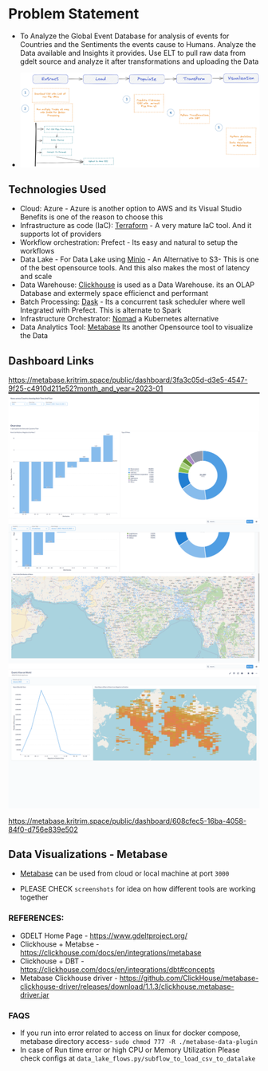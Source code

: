 

# Problem Statement
- To Analyze the Global Event Database for analysis of events for Countries and the Sentiments the events cause to Humans. Analyze the Data available and Insights it provides. Use ELT to pull raw data from gdelt source and analyze it after transformations and uploading the Data

- ![ELT](./diagrams/GDELT%20Analytics%20-%20ELT.png)

## Technologies Used
* Cloud: Azure - Azure is another option to AWS and its Visual Studio Benefits is one of the reason to choose this
* Infrastructure as code (IaC): [Terraform](https://www.terraform.io/) - A very mature IaC tool. And it supports lot of providers
* Workflow orchestration: Prefect - Its easy and natural to setup the workflows
* Data Lake - For Data Lake using [Minio](https://min.io/) - An Alternative to S3- This is one of the best opensource tools. And this also makes the most of latency and scale
* Data Warehouse: [Clickhouse](https://clickhouse.com/) is used as a Data Warehouse. its an OLAP Database and extermely space efficienct and performant
* Batch Processing: [Dask](https://www.dask.org/) - Its a concurrent task scheduler where well Integrated with Prefect. This is alternate to Spark 
* Infrastructure Orchestrator: [Nomad](https://www.nomadproject.io/) a Kubernetes alternative
* Data Analytics Tool: [Metabase](https://www.metabase.com/) Its another Opensource tool to visualize the Data

## Dashboard Links
https://metabase.kritrim.space/public/dashboard/3fa3c05d-d3e5-4547-9f25-c4910d211e52?month_and_year=2023-01
![Dashboard 1 - 1](./screenshots/Dashboard%201%20-%201.png)
![Dashboard 1 - 2](./screenshots/Dashboard%201%20-%202.png)
![Dashboard 2](./screenshots/Dashboard%202.png)



https://metabase.kritrim.space/public/dashboard/608cfec5-16ba-4058-84f0-d756e839e502



## Data Visualizations - Metabase
- [Metabase](https://www.metabase.com/) can be used from cloud or local machine at port `3000`


- PLEASE CHECK `screenshots` for idea on how different tools are working together 


### REFERENCES:
- GDELT Home Page - https://www.gdeltproject.org/
- Clickhouse + Metabse - https://clickhouse.com/docs/en/integrations/metabase
- Clickhouse + DBT - https://clickhouse.com/docs/en/integrations/dbt#concepts
- Metabase Clickhouse driver - https://github.com/ClickHouse/metabase-clickhouse-driver/releases/download/1.1.3/clickhouse.metabase-driver.jar


### FAQS 
- If you run into error related to access on linux for docker compose, metabase directory access- `sudo chmod 777 -R ./metabase-data-plugin`
- In case of Run time error or high CPU or Memory Utilization Please check configs at `data_lake_flows.py/subflow_to_load_csv_to_datalake`